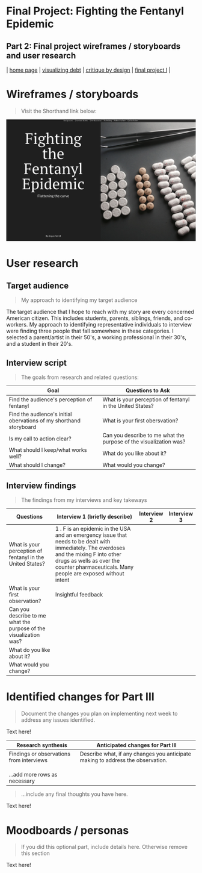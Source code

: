 # Final Project: Fighting the Fentanyl Epidemic 

## Part 2: Final project wireframes / storyboards and user research

| [home page](https://github.com/angusmf1/portfolio/) | [visualizing debt](dataviz2.md) | [critique by design](CritiqueByDesign.md) | [final project I](final_project_angusferrell.md) | 

# Wireframes / storyboards
> Visit the Shorthand link below:

[![Shorthand Story](shorthand_thumbnail.png)](https://preview.shorthand.com/aoCZpW0GGtqeBEfz)


# User research 

## Target audience
> My approach to identifying my target audience

The target audience that I hope to reach with my story are every concerned American citizen. This includes students, parents, siblings, friends, and co-workers. My approach to identifying representative individuals to interview were finding three people that fall somewhere in these categories. I selected a parent/artist in their 50's, a working professional in their 30's, and a student in their 20's.

## Interview script
> The goals from research and related questions:

| Goal | Questions to Ask |
|------|------------------|
|Find the audience's perception of fentanyl | What is your perception of fentanyl in the United States?|           
|Find the audience's initial obervations of my shorthand storyboard | What is your first obersvation?  |
|Is my call to action clear? | Can you describe to me what the purpose of the visualization was? |
|What should I keep/what works well?  | What do you like about it? |
|What should I change?  | What would you change? |


## Interview findings
> The findings from my interviews and key takeways

| Questions               | Interview 1 (briefly describe) | Interview 2 | Interview 3 |
|-------------------------|--------------------------------|-------------|-------------|
|What is your perception of fentanyl in the United States? |  1 . F is an epidemic in the USA and an emergency issue that needs to be dealt with immediately. The overdoses and the mixing F into other drugs as wells as over the counter pharmaceuticals. Many people are exposed without intent            |             |             |
|What is your first observation? | Insightful feedback     |             |             |             |
|Can you describe to me what the purpose of the visualization was?   |             |             |             |
|What do you like about it?                                |             |             |             |
|What would you change?                                    |             |             |             |


# Identified changes for Part III
> Document the changes you plan on implementing next week to address any issues identified.  

Text here!

| Research synthesis                       | Anticipated changes for Part III                                                |
|------------------------------------------|---------------------------------------------------------------------------------|
| Findings or observations from interviews | Describe what, if any changes you anticipate making to address the observation. |
|                                          |                                                                                 |
|                                          |                                                                                 |
|                                          |                                                                                 |
| ...add more rows as necessary            |                                                                                 |

> ...include any final thoughts you have here. 

Text here!

# Moodboards / personas
> If you did this optional part, include details here.  Otherwise remove this section

Text here!

